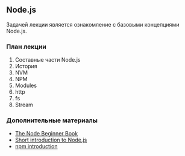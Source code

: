 ## Node.js

Задачей лекции является ознакомление с базовыми концепциями Node.js.

### План лекции

1. Составные части Node.js
2. История
3. NVM
4. NPM
5. Modules
6. http
7. fs
8. Stream

### Дополнительные материалы

- [The Node Beginner Book](https://www.nodebeginner.org/)
- [Short introduction to Node.js](https://github.com/maxogden/art-of-node/#the-art-of-node)
- [npm introduction](https://www.sitepoint.com/beginners-guide-node-package-manager/)
